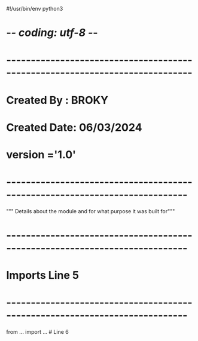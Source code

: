 
#!/usr/bin/env python3  
# -*- coding: utf-8 -*- 
# ----------------------------------------------------------------------------
# Created By  : BROKY   
# Created Date: 06/03/2024
# version ='1.0'
# ---------------------------------------------------------------------------
""" Details about the module and for what purpose it was built for""" 
# ---------------------------------------------------------------------------
# Imports Line 5
# ---------------------------------------------------------------------------
from ... import ...  # Line 6
